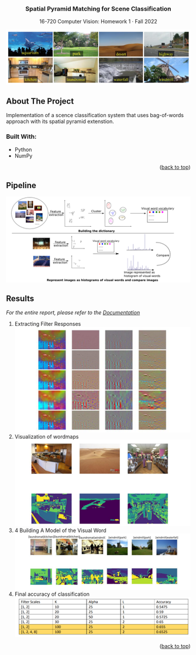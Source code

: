 <!--https://github.com/othneildrew/Best-README-Template-->
<a name="readme-top"></a>

<div align="center">
  <h3 align="center">Spatial Pyramid Matching for Scene Classification</h3>
  <p align="center">
    16-720 Computer Vision: Homework 1 · Fall 2022
  </p>
</div>

![image](./img/hw1_main.png)
<!-- ABOUT THE PROJECT -->
## About The Project

Implementation of a scence classification system that uses bag-of-words approach with its spatial pyramid extenstion. 

### Built With: 
* Python 
* NumPy

<p align="right">(<a href="#readme-top">back to top</a>)</p>


## Pipeline

![image](./img/hw1_1.png)

<!-- Results  -->
## Results 

_For the entire report, please refer to the [Documentation](https://github.com/jiyooonp/CMU-FALL-22/blob/main/cv-a/hw1/jiyoonp_hw1.pdf)_


1. Extracting Filter Responses
![image](./img/hw1_2.png)
2. Visualization of wordmaps 
![image](./img/hw1_3.png)
3. 4 Building A Model of the Visual Word
![image](./img/hw1_4.png)
4. Final accuracy of classification
![image](./img/hw1_5.png)


<p align="right">(<a href="#readme-top">back to top</a>)</p>